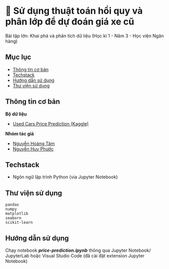 # 🚗 Sử dụng thuật toán hồi quy và phân lớp để dự đoán giá xe cũ 
Bài tập lớn: Khai phá và phân tích dữ liệu (Học kì 1 - Năm 3 - Học viện Ngân hàng)

## Mục lục
* [Thông tin cơ bản](#thông-tin-cơ-bản)
* [Techstack](#techstack)
* [Hướng dẫn sử dụng](#hướng-dẫn-sử-dụng)
* [Thư viện sử dụng](#thư-viện-sử-dụng)

## Thông tin cơ bản
**Bộ dữ liệu**
- [Used Cars Price Prediction (Kaggle)](https://www.kaggle.com/datasets/avikasliwal/used-cars-price-prediction/data)

**Nhóm tác giả**
- [Nguyễn Hoàng Tâm](https://github.com/nghtamm2003)
- [Nguyễn Huy Phước](https://github.com/DurkYerunz)
	
## Techstack
- Ngôn ngữ lập trình Python (via Jupyter Notebook)

## Thư viện sử dụng
```
pandas
numpy
matplotlib
seaborn
scikit-learn
```
	
## Hướng dẫn sử dụng
Chạy notebook ***price-prediction.ipynb*** thông qua Jupyter Notebook/ JupyterLab hoặc Visual Studio Code (đã cài đặt extension Jupyter Notebook)